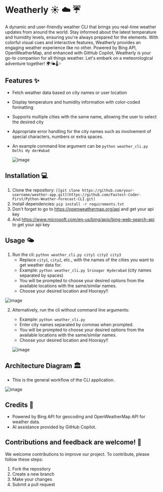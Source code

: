# Weatherly :sunny: :cloud: :umbrella:

A dynamic and user-friendly weather CLI that brings you real-time weather updates from around the world. Stay informed about the latest temperature and humidity levels, ensuring you're always prepared for the elements. With colorful visual cues and interactive features, Weatherly provides an engaging weather experience like no other. Powered by Bing API, OpenWeatherMap, and enhanced with GitHub Copilot, Weatherly is your go-to companion for all things weather. Let's embark on a meteorological adventure together! 🌍🌤️🌡️💦

## Features :sparkles:

- Fetch weather data based on city names or user location
- Display temperature and humidity information with color-coded formatting
- Supports multiple cities with the same name, allowing the user to select the desired city
- Appropriate error handling for the city names such as involvement of special characters, numbers or extra spaces.
- An example command line argument can be `python weather_cli.py Delhi Hy der#abad`

   ![image](https://github.com/Maatrika-P/Weather-Forecast-CLI/assets/135828608/5e1cd3e4-44da-451f-a5b8-d3971534c9e5)


## Installation :computer:

1. Clone the repository: `[[git clone https://github.com/your-username/weather-app.git](https://github.com/Fastest-Coder-First/Python-Weather-Forecast-CLI.git)`
2. Install dependencies: `pip install -r requirements.txt`
3. Don't forget to go to https://openweathermap.org/api and get your api key
4. And https://www.microsoft.com/en-us/bing/apis/bing-web-search-api to get your api key 


## Usage :sun_behind_small_cloud:

1. Run the cli: `python weather_cli.py city1 city2 city3`
   - Replace `city1`, `city2`, etc., with the names of the cities you want to get weather data for.
   - Example: `python weather_cli.py Srinagar Hyderabad` (city names separated by spaces)
   - You will be prompted to choose your desired options from the available locations with the same/similar names.
   - Choose your desired location and Hoorayy!!
  
![image](https://github.com/Maatrika-P/Weather-Forecast-CLI/assets/135828608/dd597478-bcb1-4414-9133-ca76157fab24)


2. Alternatively, run the cli without command line arguments:
   - Example: `python weather_cli.py`
   - Enter city names separated by commas when prompted.
   - You will be prompted to choose your desired options from the available locations with the same/similar names.
   - Choose your desired location and Hoorayy!!
  
   ![image](https://github.com/Maatrika-P/Weather-Forecast-CLI/assets/135828608/0128b22b-1f17-4232-9b8d-f89ac9a133b5)



## Architecture Diagram 🏛️
- This is the general workflow of the CLI application.

![image](https://github.com/Fastest-Coder-First/Python-Weather-Forecast-CLI/assets/135828608/279d0d40-6668-4a8e-bf61-1d70e360dcfb)


## Credits :clap:

- Powered by Bing API for geocoding and OpenWeatherMap API for weather data.
- AI assistance provided by GitHub Copilot.


## Contributions and feedback are welcome! 🙌

We welcome contributions to improve our project. To contribute, please follow these steps:

1. Fork the repository
2. Create a new branch
3. Make your changes
4. Submit a pull request



